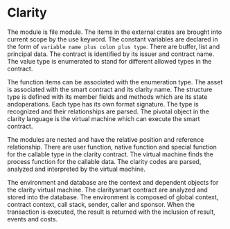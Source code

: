 # Clarity

The module is file module. The items in the external crates are brought into current scope by the use keyword. The constant variables are declared in the form of `variable name plus colon plus type`. There are buffer, list and principal data. The contract is identified by its issuer and contract name. The value type is enumerated to stand for different allowed types in the contract.

The function items can be associated with the enumeration type. The asset is associated with the smart contract and its clarity name. The structure type is defined with its member fields and methods which are its state andoperations. Each type has its own format signature. The type is recognized and their relationships are parsed. The pivotal object in the clarity language is the virtual machine which can execute the smart contract.

The modules are nested and have the relative position and reference relationship. There are user function, native function and special function for the callable type in the clarity contract. The virtual machine finds the process function for the callable data. The clarity codes are parsed, analyzed and interpreted by the virtual machine. 

The environment and database are the context and dependent objects for the clarity virtual machine. The claritysmart contract are analyzed and stored into the database. The environment is composed of global context, contract context, call stack, sender, caller and sponsor. When the transaction is executed, the result is returned with the inclusion of result, events and costs. 

